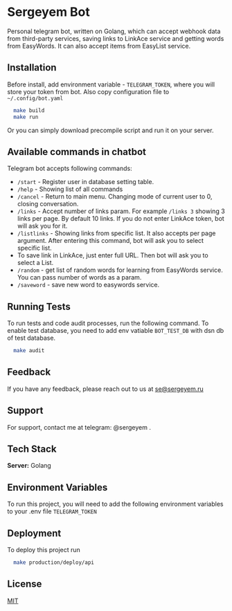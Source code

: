 # Sergeyem Bot

Personal telegram bot, written on Golang, which can accept webhook data from third-party services, saving links to LinkAce service and getting words from EasyWords. It can also accept items from EasyList service.

## Installation

Before install, add environment variable - `TELEGRAM_TOKEN`, where you will store your token from bot.
Also copy configuration file to `~/.config/bot.yaml`

```bash
  make build
  make run
```

Or you can simply download precompile script and run it on your server.

## Available commands in chatbot

Telegram bot accepts following commands:
* `/start` - Register user in database setting table.
* `/help` - Showing list of all commands
* `/cancel` - Return to main menu. Changing mode of current user to 0, closing conversation.
* `/links` - Accept number of links param. For example `/links 3` showing 3 links per page. By default 10 links. If you do not enter LinkAce token, bot will ask you for it.
* `/listlinks` - Showing links from specific list. It also accepts per page argument. After entering this command, bot will ask you to select specific list.
* To save link in LinkAce, just enter full URL. Then bot will ask you to select a List.
* `/random` - get list of random words for learning from EasyWords service. You can pass number of words as a param.
* `/saveword` - save new word to easywords service.


## Running Tests

To run tests and code audit processes, run the following command. To enable test database, you need to add env vatiable `BOT_TEST_DB` with dsn db of test database.

```bash
  make audit
```


## Feedback
If you have any feedback, please reach out to us at se@sergeyem.ru

## Support
For support, contact me at telegram: @sergeyem .

## Tech Stack
**Server:** Golang

## Environment Variables
To run this project, you will need to add the following environment variables to your .env file
`TELEGRAM_TOKEN`


## Deployment

To deploy this project run

```bash
  make production/deploy/api
```

## License
[MIT](https://choosealicense.com/licenses/mit/)






